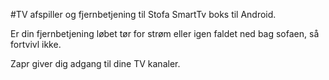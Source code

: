 #TV afspiller og fjernbetjening til Stofa SmartTv boks til Android.

Er din fjernbetjening løbet tør for strøm eller igen faldet ned bag sofaen, så fortvivl ikke.

Zapr giver dig adgang til dine TV kanaler.
